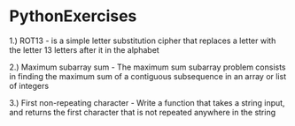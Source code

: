 # PythonExercises
1.) ROT13 - is a simple letter substitution cipher that replaces a letter with the letter 13 letters after it in the alphabet

2.) Maximum subarray sum - The maximum sum subarray problem consists in finding the maximum sum of a contiguous subsequence in an array or list of integers

3.) First non-repeating character - Write a function that takes a string input, and returns the first character that is not repeated anywhere in the string
